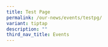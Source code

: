 ```yaml
---
title: Test Page
permalink: /our-news/events/testpg/
variant: tiptap
description: ""
third_nav_title: Events
---
```

<p></p>